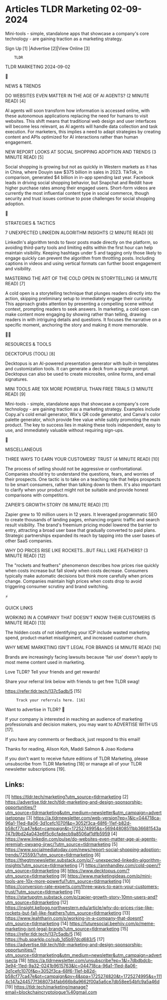 # Articles TLDR Marketing 02-09-2024

Mini-tools - simple, standalone apps that showcase a company's core
technology - are gaining traction as a marketing strategy.  

 Sign Up [1] |Advertise [2]|View Online [3] 

		TLDR 

TLDR MARKETING 2024-09-02

📱 

NEWS & TRENDS

 DO WEBSITES EVEN MATTER IN THE AGE OF AI AGENTS? (2 MINUTE READ) [4] 

 AI agents will soon transform how information is accessed online,
with these autonomous applications replacing the need for humans to
visit websites. This shift means that traditional web design and user
interfaces will become less relevant, as AI agents will handle data
collection and task execution. For marketers, this implies a need to
adapt strategies by creating content and APIs optimized for AI
interactions rather than human engagement. 

 NEW REPORT LOOKS AT SOCIAL SHOPPING ADOPTION AND TRENDS (3 MINUTE
READ) [5] 

 Social shopping is growing but not as quickly in Western markets as
it has in China, where Douyin saw $375 billion in sales in 2023.
TikTok, in comparison, generated $4 billion in in-app spending last
year. Facebook leads in driving social shopping behavior, but Snapchat
and Reddit have higher purchase rates among their engaged users.
Short-form videos are currently the most influential content type in
social commerce, though security and trust issues continue to pose
challenges for social shopping adoption. 

🚀 

STRATEGIES & TACTICS

 7 UNEXPECTED LINKEDIN ALGORITHM INSIGHTS (2 MINUTE READ) [6] 

 LinkedIn's algorithm tends to favor posts made directly on the
platform, so avoiding third-party tools and limiting edits within the
first hour can help maintain visibility. Keeping hashtags under 5 and
tagging only those likely to engage quickly can prevent the algorithm
from throttling posts. Including captions in videos and using vertical
formats can further boost engagement and visibility. 

 MASTERING THE ART OF THE COLD OPEN IN STORYTELLING (4 MINUTE READ)
[7] 

 A cold open is a storytelling technique that plunges readers directly
into the action, skipping preliminary setup to immediately engage
their curiosity. This approach grabs attention by presenting a
compelling scene without context, prompting readers to seek answers.
In marketing, a cold open can make content more engaging by showing
rather than telling, drawing readers in with intriguing details and
questions. It focuses the narrative on a specific moment, anchoring
the story and making it more memorable. 

🧑‍💻 

RESOURCES & TOOLS

 DECKTOPUS (TOOL) [8] 

 Decktopus is an AI-powered presentation generator with built-in
templates and customization tools. It can generate a deck from a
simple prompt. Decktopus can also be used to create microsites, online
forms, and email signatures. 

 MINI TOOLS ARE 10X MORE POWERFUL THAN FREE TRIALS (3 MINUTE READ) [9]


 Mini-tools - simple, standalone apps that showcase a company's core
technology - are gaining traction as a marketing strategy. Examples
include Copy.ai's cold email generator, Wix's QR code generator, and
Canva's color palette generator, which provide free value while subtly
promoting the main product. The key to success lies in making these
tools independent, easy to use, and immediately valuable without
requiring sign-ups. 

🎁 

MISCELLANEOUS

 THREE WAYS TO EARN YOUR CUSTOMERS' TRUST (4 MINUTE READ) [10] 

 The process of selling should not be aggressive or confrontational.
Companies should try to understand the questions, fears, and worries
of their prospects. One tactic is to take on a teaching role that
helps prospects to be smart consumers, rather than talking down to
them. It's also important to clarify when your product might not be
suitable and provide honest comparisons with competitors. 

 ZAPIER'S GROWTH STORY (16 MINUTE READ) [11] 

 Zapier grew to 10 million users in 12 years. It leveraged
programmatic SEO to create thousands of landing pages, enhancing
organic traffic and search result visibility. The brand's freemium
pricing model lowered the barrier to entry, attracting a broad user
base that gradually converted to paid plans. Strategic partnerships
expanded its reach by tapping into the user bases of other SaaS
companies. 

 WHY DO PRICES RISE LIKE ROCKETS…BUT FALL LIKE FEATHERS? (3 MINUTE
READ) [12] 

 The "rockets and feathers" phenomenon describes how prices rise
quickly when costs increase but fall slowly when costs decrease.
Consumers typically make automatic decisions but think more carefully
when prices change. Companies maintain high prices when costs drop to
avoid triggering consumer scrutiny and brand switching. 

⚡ 

QUICK LINKS

 WORKING IN A COMPANY THAT DOESN'T KNOW THEIR CUSTOMERS (5 MINUTE
READ) [13] 

 The hidden costs of not identifying your ICP include wasted marketing
spend, product-market misalignment, and increased customer churn. 

 WHY MEME MARKETING ISN'T LEGAL FOR BRANDS (4 MINUTE READ) [14] 

 Brands are increasingly facing lawsuits because ‘fair use' doesn't
apply to most meme content used in marketing. 

Love TLDR? Tell your friends and get rewards!

 Share your referral link below with friends to get free TLDR swag! 

 https://refer.tldr.tech/137c5adb/5 [15] 

		 Track your referrals here. [16] 

Want to advertise in TLDR? 📰

 If your company is interested in reaching an audience of marketing
professionals and decision makers, you may want to ADVERTISE WITH US
[17]. 

 If you have any comments or feedback, just respond to this email! 

Thanks for reading, 
Alison Koh, Maddi Salmon & Joao Kodama 

If you don't want to receive future editions of TLDR Marketing, please
unsubscribe from TLDR Marketing [18] or manage all of your TLDR
newsletter subscriptions [19]. 

 

Links:
------
[1] https://tldr.tech/marketing?utm_source=tldrmarketing
[2] https://advertise.tldr.tech/tldr-marketing-and-design-sponsorship-opportunities/?utm_source=tldrmarketing&utm_medium=newsletter&utm_campaign=advertisetopnav
[3] https://a.tldrnewsletter.com/web-version?ep=1&lc=044718ca-96a1-11ed-8a06-3d1cefc1070f&p=3052f3ca-68f6-11ef-b82d-b58cf77ca47e&pt=campaign&t=1725274995&s=56944808511bb36681543a747b9bd24a043e6f5c6cfadecb9a8506af1dfb5959
[4] https://www.linkedin.com/pulse/do-websites-even-matter-age-ai-agents-jeremiah-owyang-jjrwc/?utm_source=tldrmarketing
[5] https://www.socialmediatoday.com/news/report-social-shopping-adoption-trends/725593/?utm_source=tldrmarketing
[6] https://thegtmnewsletter.substack.com/p/7-unexpected-linkedin-algorithm-insights?utm_source=tldrmarketing
[7] https://annhandley.com/cold-open/?utm_source=tldrmarketing
[8] https://www.decktopus.com/?utm_source=tldrmarketing
[9] https://www.marketingideas.com/p/mini-tools-are-10x-more-powerful?utm_source=tldrmarketing
[10] https://conversion-rate-experts.com/three-ways-to-earn-your-customers-trust/?utm_source=tldrmarketing
[11] https://startupgtm.substack.com/p/zapier-growth-story-10mn-users-and?utm_source=tldrmarketing
[12] https://insight.kellogg.northwestern.edu/article/why-do-prices-rise-like-rockets-but-fall-like-feathers?utm_source=tldrmarketing
[13] https://www.leahtharin.com/p/working-in-a-company-that-doesnt?utm_source=tldrmarketing
[14] https://futuresocial.beehiiv.com/p/meme-marketing-isnt-legal-brands?utm_source=tldrmarketing
[15] https://refer.tldr.tech/137c5adb/5
[16] https://hub.sparklp.co/sub_1d5b97dcd683/5
[17] https://advertise.tldr.tech/tldr-marketing-and-design-sponsorship-opportunities/?utm_source=tldrmarketing&utm_medium=newsletter&utm_campaign=advertisecta
[18] https://a.tldrnewsletter.com/unsubscribe?ep=1&l=7dbdbdcb-3e94-11ed-9a32-0241b9615763&lc=044718ca-96a1-11ed-8a06-3d1cefc1070f&p=3052f3ca-68f6-11ef-b82d-b58cf77ca47e&pt=campaign&pv=4&spa=1725274820&t=1725274995&s=1114c147a244577f3680734fab666b8a9662f00a5a6ce7db58ee54bfc9a5a46d
[19] https://tldr.tech/marketing/manage?email=blockchaincryptologue%40gmail.com